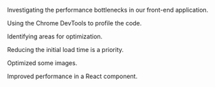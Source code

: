 Investigating the performance bottlenecks in our front-end application.

Using the Chrome DevTools to profile the code.

Identifying areas for optimization.

Reducing the initial load time is a priority.

Optimized some images.

Improved performance in a React component.